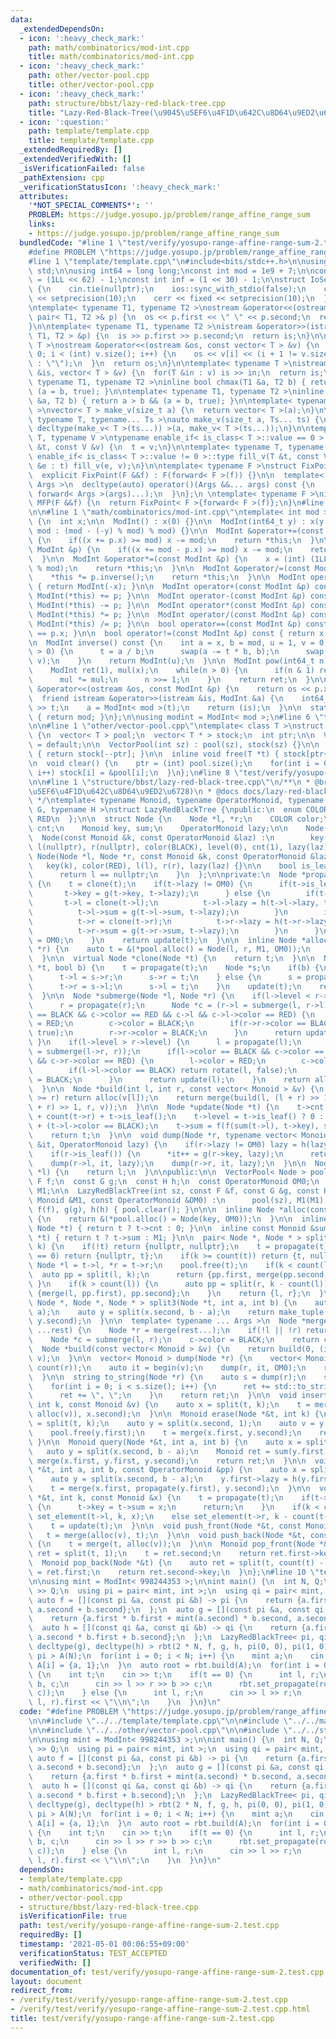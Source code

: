 ```yaml
---
data:
  _extendedDependsOn:
  - icon: ':heavy_check_mark:'
    path: math/combinatorics/mod-int.cpp
    title: math/combinatorics/mod-int.cpp
  - icon: ':heavy_check_mark:'
    path: other/vector-pool.cpp
    title: other/vector-pool.cpp
  - icon: ':heavy_check_mark:'
    path: structure/bbst/lazy-red-black-tree.cpp
    title: "Lazy-Red-Black-Tree(\u9045\u5EF6\u4F1D\u642C\u8D64\u9ED2\u6728)"
  - icon: ':question:'
    path: template/template.cpp
    title: template/template.cpp
  _extendedRequiredBy: []
  _extendedVerifiedWith: []
  _isVerificationFailed: false
  _pathExtension: cpp
  _verificationStatusIcon: ':heavy_check_mark:'
  attributes:
    '*NOT_SPECIAL_COMMENTS*': ''
    PROBLEM: https://judge.yosupo.jp/problem/range_affine_range_sum
    links:
    - https://judge.yosupo.jp/problem/range_affine_range_sum
  bundledCode: "#line 1 \"test/verify/yosupo-range-affine-range-sum-2.test.cpp\"\n\
    #define PROBLEM \"https://judge.yosupo.jp/problem/range_affine_range_sum\"\n\n\
    #line 1 \"template/template.cpp\"\n#include<bits/stdc++.h>\n\nusing namespace\
    \ std;\n\nusing int64 = long long;\nconst int mod = 1e9 + 7;\n\nconst int64 infll\
    \ = (1LL << 62) - 1;\nconst int inf = (1 << 30) - 1;\n\nstruct IoSetup {\n  IoSetup()\
    \ {\n    cin.tie(nullptr);\n    ios::sync_with_stdio(false);\n    cout << fixed\
    \ << setprecision(10);\n    cerr << fixed << setprecision(10);\n  }\n} iosetup;\n\
    \ntemplate< typename T1, typename T2 >\nostream &operator<<(ostream &os, const\
    \ pair< T1, T2 >& p) {\n  os << p.first << \" \" << p.second;\n  return os;\n\
    }\n\ntemplate< typename T1, typename T2 >\nistream &operator>>(istream &is, pair<\
    \ T1, T2 > &p) {\n  is >> p.first >> p.second;\n  return is;\n}\n\ntemplate< typename\
    \ T >\nostream &operator<<(ostream &os, const vector< T > &v) {\n  for(int i =\
    \ 0; i < (int) v.size(); i++) {\n    os << v[i] << (i + 1 != v.size() ? \" \"\
    \ : \"\");\n  }\n  return os;\n}\n\ntemplate< typename T >\nistream &operator>>(istream\
    \ &is, vector< T > &v) {\n  for(T &in : v) is >> in;\n  return is;\n}\n\ntemplate<\
    \ typename T1, typename T2 >\ninline bool chmax(T1 &a, T2 b) { return a < b &&\
    \ (a = b, true); }\n\ntemplate< typename T1, typename T2 >\ninline bool chmin(T1\
    \ &a, T2 b) { return a > b && (a = b, true); }\n\ntemplate< typename T = int64\
    \ >\nvector< T > make_v(size_t a) {\n  return vector< T >(a);\n}\n\ntemplate<\
    \ typename T, typename... Ts >\nauto make_v(size_t a, Ts... ts) {\n  return vector<\
    \ decltype(make_v< T >(ts...)) >(a, make_v< T >(ts...));\n}\n\ntemplate< typename\
    \ T, typename V >\ntypename enable_if< is_class< T >::value == 0 >::type fill_v(T\
    \ &t, const V &v) {\n  t = v;\n}\n\ntemplate< typename T, typename V >\ntypename\
    \ enable_if< is_class< T >::value != 0 >::type fill_v(T &t, const V &v) {\n  for(auto\
    \ &e : t) fill_v(e, v);\n}\n\ntemplate< typename F >\nstruct FixPoint : F {\n\
    \  explicit FixPoint(F &&f) : F(forward< F >(f)) {}\n\n  template< typename...\
    \ Args >\n  decltype(auto) operator()(Args &&... args) const {\n    return F::operator()(*this,\
    \ forward< Args >(args)...);\n  }\n};\n \ntemplate< typename F >\ninline decltype(auto)\
    \ MFP(F &&f) {\n  return FixPoint< F >{forward< F >(f)};\n}\n#line 4 \"test/verify/yosupo-range-affine-range-sum-2.test.cpp\"\
    \n\n#line 1 \"math/combinatorics/mod-int.cpp\"\ntemplate< int mod >\nstruct ModInt\
    \ {\n  int x;\n\n  ModInt() : x(0) {}\n\n  ModInt(int64_t y) : x(y >= 0 ? y %\
    \ mod : (mod - (-y) % mod) % mod) {}\n\n  ModInt &operator+=(const ModInt &p)\
    \ {\n    if((x += p.x) >= mod) x -= mod;\n    return *this;\n  }\n\n  ModInt &operator-=(const\
    \ ModInt &p) {\n    if((x += mod - p.x) >= mod) x -= mod;\n    return *this;\n\
    \  }\n\n  ModInt &operator*=(const ModInt &p) {\n    x = (int) (1LL * x * p.x\
    \ % mod);\n    return *this;\n  }\n\n  ModInt &operator/=(const ModInt &p) {\n\
    \    *this *= p.inverse();\n    return *this;\n  }\n\n  ModInt operator-() const\
    \ { return ModInt(-x); }\n\n  ModInt operator+(const ModInt &p) const { return\
    \ ModInt(*this) += p; }\n\n  ModInt operator-(const ModInt &p) const { return\
    \ ModInt(*this) -= p; }\n\n  ModInt operator*(const ModInt &p) const { return\
    \ ModInt(*this) *= p; }\n\n  ModInt operator/(const ModInt &p) const { return\
    \ ModInt(*this) /= p; }\n\n  bool operator==(const ModInt &p) const { return x\
    \ == p.x; }\n\n  bool operator!=(const ModInt &p) const { return x != p.x; }\n\
    \n  ModInt inverse() const {\n    int a = x, b = mod, u = 1, v = 0, t;\n    while(b\
    \ > 0) {\n      t = a / b;\n      swap(a -= t * b, b);\n      swap(u -= t * v,\
    \ v);\n    }\n    return ModInt(u);\n  }\n\n  ModInt pow(int64_t n) const {\n\
    \    ModInt ret(1), mul(x);\n    while(n > 0) {\n      if(n & 1) ret *= mul;\n\
    \      mul *= mul;\n      n >>= 1;\n    }\n    return ret;\n  }\n\n  friend ostream\
    \ &operator<<(ostream &os, const ModInt &p) {\n    return os << p.x;\n  }\n\n\
    \  friend istream &operator>>(istream &is, ModInt &a) {\n    int64_t t;\n    is\
    \ >> t;\n    a = ModInt< mod >(t);\n    return (is);\n  }\n\n  static int get_mod()\
    \ { return mod; }\n};\n\nusing modint = ModInt< mod >;\n#line 6 \"test/verify/yosupo-range-affine-range-sum-2.test.cpp\"\
    \n\n#line 1 \"other/vector-pool.cpp\"\ntemplate< class T >\nstruct VectorPool\
    \ {\n  vector< T > pool;\n  vector< T * > stock;\n  int ptr;\n\n  VectorPool()\
    \ = default;\n\n  VectorPool(int sz) : pool(sz), stock(sz) {}\n\n  inline T *alloc()\
    \ { return stock[--ptr]; }\n\n  inline void free(T *t) { stock[ptr++] = t; }\n\
    \n  void clear() {\n    ptr = (int) pool.size();\n    for(int i = 0; i < pool.size();\
    \ i++) stock[i] = &pool[i];\n  }\n};\n#line 8 \"test/verify/yosupo-range-affine-range-sum-2.test.cpp\"\
    \n\n#line 1 \"structure/bbst/lazy-red-black-tree.cpp\"\n/**\n * @brief Lazy-Red-Black-Tree(\u9045\
    \u5EF6\u4F1D\u642C\u8D64\u9ED2\u6728)\n * @docs docs/lazy-red-black-tree.md\n\
    \ */\ntemplate< typename Monoid, typename OperatorMonoid, typename F, typename\
    \ G, typename H >\nstruct LazyRedBlackTree {\npublic:\n  enum COLOR {\n    BLACK,\
    \ RED\n  };\n\n  struct Node {\n    Node *l, *r;\n    COLOR color;\n    int level,\
    \ cnt;\n    Monoid key, sum;\n    OperatorMonoid lazy;\n\n    Node() {}\n\n  \
    \  Node(const Monoid &k, const OperatorMonoid &laz) :\n        key(k), sum(k),\
    \ l(nullptr), r(nullptr), color(BLACK), level(0), cnt(1), lazy(laz) {}\n\n   \
    \ Node(Node *l, Node *r, const Monoid &k, const OperatorMonoid &laz) :\n     \
    \   key(k), color(RED), l(l), r(r), lazy(laz) {}\n\n    bool is_leaf() const {\n\
    \      return l == nullptr;\n    }\n  };\n\nprivate:\n  Node *propagate(Node *t)\
    \ {\n    t = clone(t);\n    if(t->lazy != OM0) {\n      if(t->is_leaf()) {\n \
    \       t->key = g(t->key, t->lazy);\n      } else {\n        if(t->l) {\n   \
    \       t->l = clone(t->l);\n          t->l->lazy = h(t->l->lazy, t->lazy);\n\
    \          t->l->sum = g(t->l->sum, t->lazy);\n        }\n        if(t->r) {\n\
    \          t->r = clone(t->r);\n          t->r->lazy = h(t->r->lazy, t->lazy);\n\
    \          t->r->sum = g(t->r->sum, t->lazy);\n        }\n      }\n      t->lazy\
    \ = OM0;\n    }\n    return update(t);\n  }\n\n  inline Node *alloc(Node *l, Node\
    \ *r) {\n    auto t = &(*pool.alloc() = Node(l, r, M1, OM0));\n    return update(t);\n\
    \  }\n\n  virtual Node *clone(Node *t) {\n    return t;\n  }\n\n  Node *rotate(Node\
    \ *t, bool b) {\n    t = propagate(t);\n    Node *s;\n    if(b) {\n      s = propagate(t->l);\n\
    \      t->l = s->r;\n      s->r = t;\n    } else {\n      s = propagate(t->r);\n\
    \      t->r = s->l;\n      s->l = t;\n    }\n    update(t);\n    return update(s);\n\
    \  }\n\n  Node *submerge(Node *l, Node *r) {\n    if(l->level < r->level) {\n\
    \      r = propagate(r);\n      Node *c = (r->l = submerge(l, r->l));\n      if(r->color\
    \ == BLACK && c->color == RED && c->l && c->l->color == RED) {\n        r->color\
    \ = RED;\n        c->color = BLACK;\n        if(r->r->color == BLACK) return rotate(r,\
    \ true);\n        r->r->color = BLACK;\n      }\n      return update(r);\n   \
    \ }\n    if(l->level > r->level) {\n      l = propagate(l);\n      Node *c = (l->r\
    \ = submerge(l->r, r));\n      if(l->color == BLACK && c->color == RED && c->r\
    \ && c->r->color == RED) {\n        l->color = RED;\n        c->color = BLACK;\n\
    \        if(l->l->color == BLACK) return rotate(l, false);\n        l->l->color\
    \ = BLACK;\n      }\n      return update(l);\n    }\n    return alloc(l, r);\n\
    \  }\n\n  Node *build(int l, int r, const vector< Monoid > &v) {\n    if(l + 1\
    \ >= r) return alloc(v[l]);\n    return merge(build(l, (l + r) >> 1, v), build((l\
    \ + r) >> 1, r, v));\n  }\n\n  Node *update(Node *t) {\n    t->cnt = count(t->l)\
    \ + count(t->r) + t->is_leaf();\n    t->level = t->is_leaf() ? 0 : t->l->level\
    \ + (t->l->color == BLACK);\n    t->sum = f(f(sum(t->l), t->key), sum(t->r));\n\
    \    return t;\n  }\n\n  void dump(Node *r, typename vector< Monoid >::iterator\
    \ &it, OperatorMonoid lazy) {\n    if(r->lazy != OM0) lazy = h(lazy, r->lazy);\n\
    \    if(r->is_leaf()) {\n      *it++ = g(r->key, lazy);\n      return;\n    }\n\
    \    dump(r->l, it, lazy);\n    dump(r->r, it, lazy);\n  }\n\n  Node *merge(Node\
    \ *l) {\n    return l;\n  }\n\npublic:\n\n  VectorPool< Node > pool;\n  const\
    \ F f;\n  const G g;\n  const H h;\n  const OperatorMonoid OM0;\n  const Monoid\
    \ M1;\n\n  LazyRedBlackTree(int sz, const F &f, const G &g, const H &h, const\
    \ Monoid &M1, const OperatorMonoid &OM0) :\n      pool(sz), M1(M1), OM0(OM0),\
    \ f(f), g(g), h(h) { pool.clear(); }\n\n\n  inline Node *alloc(const Monoid &key)\
    \ {\n    return &(*pool.alloc() = Node(key, OM0));\n  }\n\n  inline int count(const\
    \ Node *t) { return t ? t->cnt : 0; }\n\n  inline const Monoid &sum(const Node\
    \ *t) { return t ? t->sum : M1; }\n\n  pair< Node *, Node * > split(Node *t, int\
    \ k) {\n    if(!t) return {nullptr, nullptr};\n    t = propagate(t);\n    if(k\
    \ == 0) return {nullptr, t};\n    if(k >= count(t)) return {t, nullptr};\n   \
    \ Node *l = t->l, *r = t->r;\n    pool.free(t);\n    if(k < count(l)) {\n    \
    \  auto pp = split(l, k);\n      return {pp.first, merge(pp.second, r)};\n   \
    \ }\n    if(k > count(l)) {\n      auto pp = split(r, k - count(l));\n      return\
    \ {merge(l, pp.first), pp.second};\n    }\n    return {l, r};\n  }\n\n  tuple<\
    \ Node *, Node *, Node * > split3(Node *t, int a, int b) {\n    auto x = split(t,\
    \ a);\n    auto y = split(x.second, b - a);\n    return make_tuple(x.first, y.first,\
    \ y.second);\n  }\n\n  template< typename ... Args >\n  Node *merge(Node *l, Args\
    \ ...rest) {\n    Node *r = merge(rest...);\n    if(!l || !r) return l ? l : r;\n\
    \    Node *c = submerge(l, r);\n    c->color = BLACK;\n    return c;\n  }\n\n\
    \  Node *build(const vector< Monoid > &v) {\n    return build(0, (int) v.size(),\
    \ v);\n  }\n\n  vector< Monoid > dump(Node *r) {\n    vector< Monoid > v((size_t)\
    \ count(r));\n    auto it = begin(v);\n    dump(r, it, OM0);\n    return v;\n\
    \  }\n\n  string to_string(Node *r) {\n    auto s = dump(r);\n    string ret;\n\
    \    for(int i = 0; i < s.size(); i++) {\n      ret += std::to_string(s[i]);\n\
    \      ret += \", \";\n    }\n    return ret;\n  }\n\n  void insert(Node *&t,\
    \ int k, const Monoid &v) {\n    auto x = split(t, k);\n    t = merge(merge(x.first,\
    \ alloc(v)), x.second);\n  }\n\n  Monoid erase(Node *&t, int k) {\n    auto x\
    \ = split(t, k);\n    auto y = split(x.second, 1);\n    auto v = y.first->key;\n\
    \    pool.free(y.first);\n    t = merge(x.first, y.second);\n    return v;\n \
    \ }\n\n  Monoid query(Node *&t, int a, int b) {\n    auto x = split(t, a);\n \
    \   auto y = split(x.second, b - a);\n    Monoid ret = sum(y.first);\n    t =\
    \ merge(x.first, y.first, y.second);\n    return ret;\n  }\n\n  void set_propagate(Node\
    \ *&t, int a, int b, const OperatorMonoid &pp) {\n    auto x = split(t, a);\n\
    \    auto y = split(x.second, b - a);\n    y.first->lazy = h(y.first->lazy, pp);\n\
    \    t = merge(x.first, propagate(y.first), y.second);\n  }\n\n  void set_element(Node\
    \ *&t, int k, const Monoid &x) {\n    t = propagate(t);\n    if(t->is_leaf())\
    \ {\n      t->key = t->sum = x;\n      return;\n    }\n    if(k < count(t->l))\
    \ set_element(t->l, k, x);\n    else set_element(t->r, k - count(t->l), x);\n\
    \    t = update(t);\n  }\n\n  void push_front(Node *&t, const Monoid &v) {\n \
    \   t = merge(alloc(v), t);\n  }\n\n  void push_back(Node *&t, const Monoid &v)\
    \ {\n    t = merge(t, alloc(v));\n  }\n\n  Monoid pop_front(Node *&t) {\n    auto\
    \ ret = split(t, 1);\n    t = ret.second;\n    return ret.first->key;\n  }\n\n\
    \  Monoid pop_back(Node *&t) {\n    auto ret = split(t, count(t) - 1);\n    t\
    \ = ret.first;\n    return ret.second->key;\n  }\n};\n#line 10 \"test/verify/yosupo-range-affine-range-sum-2.test.cpp\"\
    \n\nusing mint = ModInt< 998244353 >;\n\nint main() {\n  int N, Q;\n  cin >> N\
    \ >> Q;\n  using pi = pair< mint, int >;\n  using qi = pair< mint, mint >;\n \
    \ auto f = [](const pi &a, const pi &b) -> pi {\n    return {a.first + b.first,\
    \ a.second + b.second};\n  };\n  auto g = [](const pi &a, const qi &b) -> pi {\n\
    \    return {a.first * b.first + mint(a.second) * b.second, a.second};\n  };\n\
    \  auto h = [](const qi &a, const qi &b) -> qi {\n    return {a.first * b.first,\
    \ a.second * b.first + b.second};\n  };\n  LazyRedBlackTree< pi, qi, decltype(f),\
    \ decltype(g), decltype(h) > rbt(2 * N, f, g, h, pi(0, 0), pi(1, 0));\n  vector<\
    \ pi > A(N);\n  for(int i = 0; i < N; i++) {\n    mint a;\n    cin >> a;\n   \
    \ A[i] = {a, 1};\n  }\n  auto root = rbt.build(A);\n  for(int i = 0; i < Q; i++)\
    \ {\n    int t;\n    cin >> t;\n    if(t == 0) {\n      int l, r;\n      mint\
    \ b, c;\n      cin >> l >> r >> b >> c;\n      rbt.set_propagate(root, l, r, qi(b,\
    \ c));\n    } else {\n      int l, r;\n      cin >> l >> r;\n      cout << rbt.query(root,\
    \ l, r).first << \"\\n\";\n    }\n  }\n}\n"
  code: "#define PROBLEM \"https://judge.yosupo.jp/problem/range_affine_range_sum\"\
    \n\n#include \"../../template/template.cpp\"\n\n#include \"../../math/combinatorics/mod-int.cpp\"\
    \n\n#include \"../../other/vector-pool.cpp\"\n\n#include \"../../structure/bbst/lazy-red-black-tree.cpp\"\
    \n\nusing mint = ModInt< 998244353 >;\n\nint main() {\n  int N, Q;\n  cin >> N\
    \ >> Q;\n  using pi = pair< mint, int >;\n  using qi = pair< mint, mint >;\n \
    \ auto f = [](const pi &a, const pi &b) -> pi {\n    return {a.first + b.first,\
    \ a.second + b.second};\n  };\n  auto g = [](const pi &a, const qi &b) -> pi {\n\
    \    return {a.first * b.first + mint(a.second) * b.second, a.second};\n  };\n\
    \  auto h = [](const qi &a, const qi &b) -> qi {\n    return {a.first * b.first,\
    \ a.second * b.first + b.second};\n  };\n  LazyRedBlackTree< pi, qi, decltype(f),\
    \ decltype(g), decltype(h) > rbt(2 * N, f, g, h, pi(0, 0), pi(1, 0));\n  vector<\
    \ pi > A(N);\n  for(int i = 0; i < N; i++) {\n    mint a;\n    cin >> a;\n   \
    \ A[i] = {a, 1};\n  }\n  auto root = rbt.build(A);\n  for(int i = 0; i < Q; i++)\
    \ {\n    int t;\n    cin >> t;\n    if(t == 0) {\n      int l, r;\n      mint\
    \ b, c;\n      cin >> l >> r >> b >> c;\n      rbt.set_propagate(root, l, r, qi(b,\
    \ c));\n    } else {\n      int l, r;\n      cin >> l >> r;\n      cout << rbt.query(root,\
    \ l, r).first << \"\\n\";\n    }\n  }\n}\n"
  dependsOn:
  - template/template.cpp
  - math/combinatorics/mod-int.cpp
  - other/vector-pool.cpp
  - structure/bbst/lazy-red-black-tree.cpp
  isVerificationFile: true
  path: test/verify/yosupo-range-affine-range-sum-2.test.cpp
  requiredBy: []
  timestamp: '2021-05-01 00:06:55+09:00'
  verificationStatus: TEST_ACCEPTED
  verifiedWith: []
documentation_of: test/verify/yosupo-range-affine-range-sum-2.test.cpp
layout: document
redirect_from:
- /verify/test/verify/yosupo-range-affine-range-sum-2.test.cpp
- /verify/test/verify/yosupo-range-affine-range-sum-2.test.cpp.html
title: test/verify/yosupo-range-affine-range-sum-2.test.cpp
---
```

